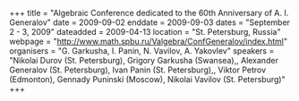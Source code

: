 +++
title = "Algebraic Conference dedicated to the 60th Anniversary of A. I. Generalov"
date = 2009-09-02
enddate = 2009-09-03
dates = "September 2 - 3, 2009"
dateadded = 2009-04-13
location = "St. Petersburg, Russia"
webpage = "http://www.math.spbu.ru/Valgebra/ConfGeneralov/index.html"
organisers = "G. Garkusha, I. Panin, N. Vavilov, A. Yakovlev"
speakers = "Nikolai Durov (St. Petersburg), Grigory Garkusha (Swansea),, Alexander Generalov (St. Petersburg), Ivan Panin (St. Petersburg),, Viktor Petrov (Edmonton), Gennady Puninski (Moscow), Nikolai Vavilov (St. Petersburg)"
+++

